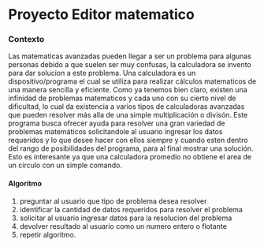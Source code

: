 # Proyecto Editor matematico
### Contexto
Las matematicas avanzadas pueden llegar a ser un problema para algunas personas debido a que suelen ser muy confusas, la calculadora se invento para dar solucion a este problema. Una calculadora es un dispositivo/programa el cual se utiliza para realizar cálculos matematicos de una manera sencilla y eficiente. Como ya tenemos bien claro, existen una infinidad de problemas matematicos y cada uno con su cierto nivel de dificultad, lo cual da existencia a varios tipos de calculadoras avanzadas que pueden resolver más alla de una simple multiplicación o divisón.
Este programa busca ofrecer ayuda para resolver una gran variedad de problemas matemáticos solicitandole al usuario ingresar los datos requeridos y lo que desee hacer con ellos siempre y cuando esten dentro del rango de posibilidades del programa, para al final mostrar una solución. Esto es interesante ya que una calculadora promedio no obtiene el area de un círculo con un simple comando.

#### Algoritmo
1. preguntar al usuario que tipo de problema desea resolver
2. identificar la cantidad de datos requeridos para resolver el problema
3. solicitar al usuario ingresar datos para la resolucion del problema
4. devolver resultado al usuario como un numero entero o flotante 
5. repetir algoritmo. 
